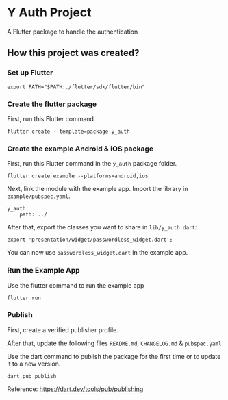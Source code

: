 # Y Auth Project
A Flutter package to handle the authentication

## How this project was created?
### Set up Flutter
```
export PATH="$PATH:./flutter/sdk/flutter/bin"
```

### Create the flutter package
First, run this Flutter command.
```
flutter create --template=package y_auth
```

### Create the example Android & iOS package
First, run this Flutter command in the `y_auth` package folder.
```
flutter create example --platforms=android,ios
```

Next, link the module with the example app.
Import the library in `example/pubspec.yaml`.
```
y_auth:
    path: ../
```

After that, export the classes you want to share in `lib/y_auth.dart`:
```
export 'presentation/widget/passwordless_widget.dart';
```

You can now use `passwordless_widget.dart` in the example app.

### Run the Example App
Use the flutter command to run the example app
```
flutter run
```

### Publish 
First, create a verified publisher profile.

After that, update the following files `README.md`, `CHANGELOG.md` & `pubspec.yaml`

Use the dart command to publish the package for the first time 
or to update it to a new version.
```
dart pub publish
```
Reference: https://dart.dev/tools/pub/publishing

